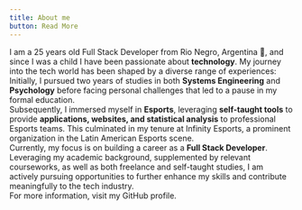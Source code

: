 ```yaml
---
title: About me
button: Read More
---
```

I am a 25 years old Full Stack Developer from Rio Negro, Argentina 🧉, and since I was a child I have been passionate about **technology**. My journey into the tech world has been shaped by a diverse range of experiences:  
Initially, I pursued two years of studies in both __Systems Engineering__ and **Psychology** before facing personal challenges that led to a pause in my formal education.  
Subsequently, I immersed myself in **Esports**, leveraging **self-taught tools** to provide **applications, websites, and statistical analysis** to professional Esports teams. This culminated in my tenure at Infinity Esports, a prominent organization in the Latin American Esports scene.  
Currently, my focus is on building a career as a **Full Stack Developer**. Leveraging my academic background, supplemented by relevant courseworks, as well as both freelance and self-taught studies, I am actively pursuing opportunities to further enhance my skills and contribute meaningfully to the tech industry.  
For more information, visit my GitHub profile.